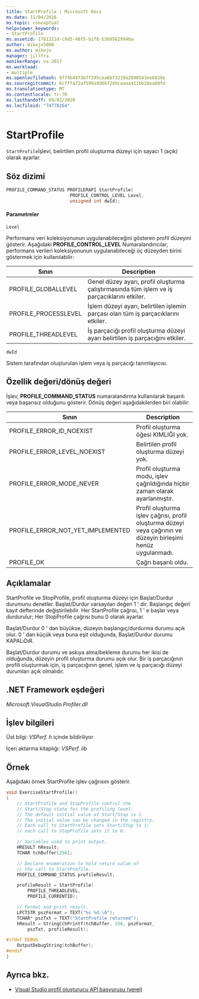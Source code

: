 ```yaml
---
title: StartProfile | Microsoft Docs
ms.date: 11/04/2016
ms.topic: conceptual
helpviewer_keywords:
- StartProfile
ms.assetid: 1761311d-c9d5-48f5-b1f8-b3605829940a
author: mikejo5000
ms.author: mikejo
manager: jillfra
monikerRange: vs-2017
ms.workload:
- multiple
ms.openlocfilehash: 9ff4b4973bff395cea6b73219a2098543ee6819e
ms.sourcegitcommit: 6cfffa72af599a9d667249caaaa411bb28ea69fd
ms.translationtype: MT
ms.contentlocale: tr-TR
ms.lasthandoff: 09/02/2020
ms.locfileid: "74778264"
---
```

# <a name="startprofile"></a>StartProfile
`StartProfile`İşlevi, belirtilen profil oluşturma düzeyi için sayacı 1 (açık) olarak ayarlar.

## <a name="syntax"></a>Söz dizimi

```cpp
PROFILE_COMMAND_STATUS PROFILERAPI StartProfile(
                        PROFILE_CONTROL_LEVEL Level,
                        unsigned int dwId);
```

#### <a name="parameters"></a>Parametreler
 `Level`

 Performans veri koleksiyonunun uygulanabileceğini gösteren profil düzeyini gösterir. Aşağıdaki **PROFILE_CONTROL_LEVEL** Numaralandırıcılar, performans verileri koleksiyonunun uygulanabileceği üç düzeyden birini göstermek için kullanılabilir:

|Sının|Description|
|----------------|-----------------|
|PROFILE_GLOBALLEVEL|Genel düzey ayarı, profil oluşturma çalıştırmasında tüm işlem ve iş parçacıklarını etkiler.|
|PROFILE_PROCESSLEVEL|İşlem düzeyi ayarı, belirtilen işlemin parçası olan tüm iş parçacıklarını etkiler.|
|PROFILE_THREADLEVEL|İş parçacığı profil oluşturma düzeyi ayarı belirtilen iş parçacığını etkiler.|

 `dwId`

 Sistem tarafından oluşturulan işlem veya iş parçacığı tanımlayıcısı.

## <a name="property-valuereturn-value"></a>Özellik değeri/dönüş değeri
 İşlev, **PROFILE_COMMAND_STATUS** numaralandırma kullanılarak başarılı veya başarısız olduğunu gösterir. Dönüş değeri aşağıdakilerden biri olabilir:

|Sının|Description|
|----------------|-----------------|
|PROFILE_ERROR_ID_NOEXIST|Profil oluşturma öğesi KIMLIĞI yok.|
|PROFILE_ERROR_LEVEL_NOEXIST|Belirtilen profil oluşturma düzeyi yok.|
|PROFILE_ERROR_MODE_NEVER|Profil oluşturma modu, işlev çağrıldığında hiçbir zaman olarak ayarlanmıştır.|
|PROFILE_ERROR_NOT_YET_IMPLEMENTED|Profil oluşturma işlev çağrısı, profil oluşturma düzeyi veya çağrının ve düzeyin birleşimi henüz uygulanmadı.|
|PROFILE_OK|Çağrı başarılı oldu.|

## <a name="remarks"></a>Açıklamalar
 StartProfile ve StopProfile, profil oluşturma düzeyi için Başlat/Durdur durumunu denetler. Başlat/Durdur varsayılan değeri 1 ' dir. Başlangıç değeri kayıt defterinde değiştirilebilir. Her StartProfile çağrısı, 1 ' e başlar veya durdurulur; Her StopProfile çağrısı bunu 0 olarak ayarlar.

 Başlat/Durdur 0 ' dan büyükse, düzeyin başlangıç/durdurma durumu açık olur. 0 ' dan küçük veya buna eşit olduğunda, Başlat/Durdur durumu KAPALıDıR.

 Başlat/Durdur durumu ve askıya alma/bekleme durumu her ikisi de olduğunda, düzeyin profil oluşturma durumu açık olur. Bir iş parçacığının profili oluşturmak için, iş parçacığının genel, işlem ve iş parçacığı düzeyi durumları açık olmalıdır.

## <a name="net-framework-equivalent"></a>.NET Framework eşdeğeri
 *Microsoft.VisualStudio.Profiler.dll*

## <a name="function-information"></a>İşlev bilgileri
 Üst bilgi: *VSPerf. h* içinde bildiriliyor

 İçeri aktarma kitaplığı: *VSPerf. lib*

## <a name="example"></a>Örnek
 Aşağıdaki örnek StartProfile işlev çağrısını gösterir.

```cpp
void ExerciseStartProfile()
{
    // StartProfile and StopProfile control the
    // Start/Stop state for the profiling level.
    // The default initial value of Start/Stop is 1.
    // The initial value can be changed in the registry.
    // Each call to StartProfile sets Start/Stop to 1;
    // each call to StopProfile sets it to 0.

    // Variables used to print output.
    HRESULT hResult;
    TCHAR tchBuffer[256];

    // Declare enumeration to hold return value of
    // the call to StartProfile.
    PROFILE_COMMAND_STATUS profileResult;

    profileResult = StartProfile(
        PROFILE_THREADLEVEL,
        PROFILE_CURRENTID);

    // Format and print result.
    LPCTSTR pszFormat = TEXT("%s %d.\0");
    TCHAR* pszTxt = TEXT("StartProfile returned");
    hResult = StringCchPrintf(tchBuffer, 256, pszFormat,
        pszTxt, profileResult);

#ifdef DEBUG
    OutputDebugString(tchBuffer);
#endif
}
```

## <a name="see-also"></a>Ayrıca bkz.
- [Visual Studio profil oluşturucu API başvurusu (yerel)](../profiling/visual-studio-profiler-api-reference-native.md)

